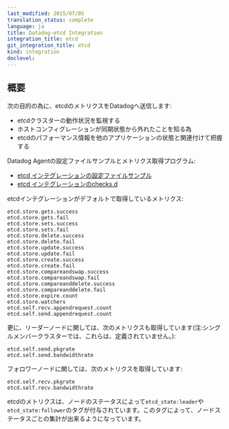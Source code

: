 ```yaml
---
last_modified: 2015/07/05
translation_status: complete
language: ja
title: Datadog-etcd Integration
integration_title: etcd
git_integration_title: etcd
kind: integration
doclevel:
---
```


<!-- ## Overview


Capture etcd metrics in Datadog to:

- Monitor the health of your etcd cluster.
- Know when host configurations may be out of sync.
- Correlate the performance of etcd with the rest of your applications. -->

## 概要


次の目的の為に、etcdのメトリクスをDatadogへ送信します:

- etcdクラスターの動作状況を監視する
- ホストコンフィグレーションが同期状態から外れたことを知る為
- etcdのパフォーマンス情報を他のアプリケーションの状態と関連付けて把握する

Datadog Agentの設定ファイルサンプルとメトリクス取得プログラム:

* [etcd インテグレーションの設定ファイルサンプル](https://github.com/DataDog/integrations-core/blob/master/etcd/conf.yaml.example)
* [etcd インテグレーションのchecks.d](https://github.com/DataDog/integrations-core/blob/master/etcd/check.py)


<!-- The following metrics are collected by default with the etcd integration:

    etcd.store.gets.success
    etcd.store.gets.fail
    etcd.store.sets.success
    etcd.store.sets.fail
    etcd.store.delete.success
    etcd.store.delete.fail
    etcd.store.update.success
    etcd.store.update.fail
    etcd.store.create.success
    etcd.store.create.fail
    etcd.store.compareandswap.success
    etcd.store.compareandswap.fail
    etcd.store.compareanddelete.success
    etcd.store.compareanddelete.fail
    etcd.store.expire.count
    etcd.store.watchers
    etcd.self.recv.appendrequest.count
    etcd.self.send.appendrequest.count

Plus the following metrics for leader nodes (note that these values will be undefined for single-member clusters):

    etcd.self.send.pkgrate
    etcd.self.send.bandwidthrate

And these metrics for follower nodes:

    etcd.self.recv.pkgrate
    etcd.self.recv.bandwidthrate

Furthermore, etcd metrics are tagged with `etcd_state:leader` or `etcd_state:follower`, depending on the node status, so you can easily aggregate metrics by status. -->

etcdインテグレーションがデフォルトで取得しているメトリクス:

    etcd.store.gets.success
    etcd.store.gets.fail
    etcd.store.sets.success
    etcd.store.sets.fail
    etcd.store.delete.success
    etcd.store.delete.fail
    etcd.store.update.success
    etcd.store.update.fail
    etcd.store.create.success
    etcd.store.create.fail
    etcd.store.compareandswap.success
    etcd.store.compareandswap.fail
    etcd.store.compareanddelete.success
    etcd.store.compareanddelete.fail
    etcd.store.expire.count
    etcd.store.watchers
    etcd.self.recv.appendrequest.count
    etcd.self.send.appendrequest.count

更に、リーダーノードに関しては、次のメトリクスも取得しています(注:シングルメンバークラスターでは、これらは、定義されていません。):

    etcd.self.send.pkgrate
    etcd.self.send.bandwidthrate

フォロワーノードに関しては、次のメトリクスを取得しています:

    etcd.self.recv.pkgrate
    etcd.self.recv.bandwidthrate

etcdのメトリクスは、ノードのステータスによって`etcd_state:leader`や`etcd_state:follower`のタグが付与されています。このタグによって、ノードステータスごとの集計が出来るようになっています。
